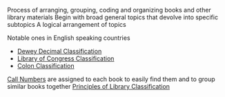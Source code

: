Process of arranging, grouping, coding and organizing books and other library materials
Begin with broad general topics that devolve into specific subtopics
A logical arrangement of topics

Notable ones in English speaking countries
- [Dewey Decimal Classification](DDC.md)
- [Library of Congress Classification](LCC.md)
- [Colon Classification](CC.md)

[Call Numbers](call-numbers.md) are assigned to each book to easily find them and to group similar books together
[Principles of Library Classification](library-classification-prinicples.md)
